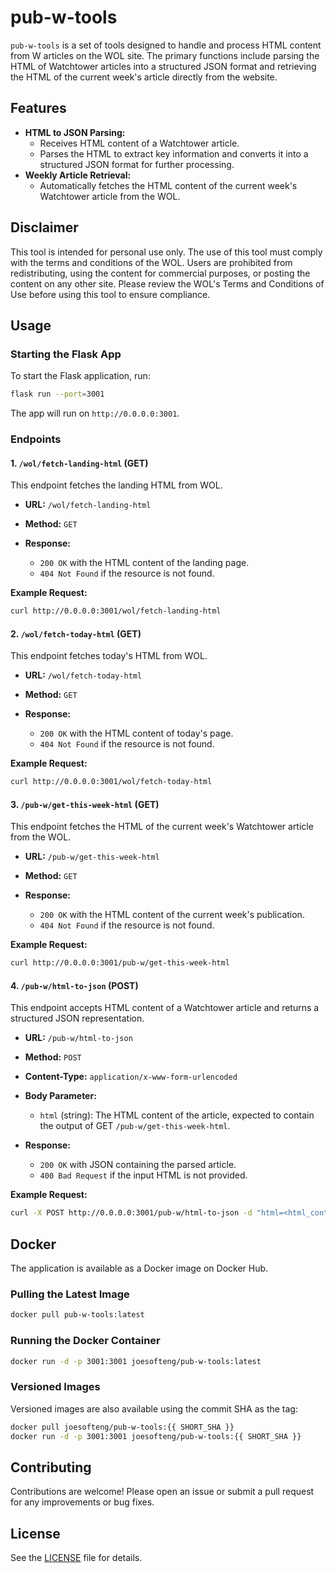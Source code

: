 # pub-w-tools

`pub-w-tools` is a set of tools designed to handle and process HTML content from W articles on the WOL site. The primary
functions include parsing the HTML of Watchtower articles into a structured JSON format and retrieving the HTML of the
current week's article directly from the website.

## Features

- **HTML to JSON Parsing:**
    - Receives HTML content of a Watchtower article.
    - Parses the HTML to extract key information and converts it into a structured JSON format for further processing.
- **Weekly Article Retrieval:**
    - Automatically fetches the HTML content of the current week's Watchtower article from the WOL.

## Disclaimer

This tool is intended for personal use only. The use of this tool must comply with the terms and conditions of the WOL.
Users are prohibited from redistributing, using the content for commercial purposes, or posting the content on any other
site. Please review the WOL's Terms and Conditions of Use before using this tool to ensure compliance.

## Usage

### Starting the Flask App

To start the Flask application, run:

```bash
flask run --port=3001
```

The app will run on `http://0.0.0.0:3001`.

### Endpoints

#### 1. `/wol/fetch-landing-html` (GET)

This endpoint fetches the landing HTML from WOL.

- **URL:** `/wol/fetch-landing-html`
- **Method:** `GET`

- **Response:**
    - `200 OK` with the HTML content of the landing page.
    - `404 Not Found` if the resource is not found.

**Example Request:**

```bash
curl http://0.0.0.0:3001/wol/fetch-landing-html
```

#### 2. `/wol/fetch-today-html` (GET)

This endpoint fetches today's HTML from WOL.

- **URL:** `/wol/fetch-today-html`
- **Method:** `GET`

- **Response:**
    - `200 OK` with the HTML content of today's page.
    - `404 Not Found` if the resource is not found.

**Example Request:**

```bash
curl http://0.0.0.0:3001/wol/fetch-today-html
```

#### 3. `/pub-w/get-this-week-html` (GET)

This endpoint fetches the HTML of the current week's Watchtower article from the WOL.

- **URL:** `/pub-w/get-this-week-html`
- **Method:** `GET`

- **Response:**
    - `200 OK` with the HTML content of the current week's publication.
    - `404 Not Found` if the resource is not found.

**Example Request:**

```bash
curl http://0.0.0.0:3001/pub-w/get-this-week-html
```

#### 4. `/pub-w/html-to-json` (POST)

This endpoint accepts HTML content of a Watchtower article and returns a structured JSON representation.

- **URL:** `/pub-w/html-to-json`
- **Method:** `POST`
- **Content-Type:** `application/x-www-form-urlencoded`
- **Body Parameter:**
    - `html` (string): The HTML content of the article, expected to contain the output of GET `/pub-w/get-this-week-html`.

- **Response:**
    - `200 OK` with JSON containing the parsed article.
    - `400 Bad Request` if the input HTML is not provided.

**Example Request:**

```bash
curl -X POST http://0.0.0.0:3001/pub-w/html-to-json -d "html=<html_content>"
```

## Docker

The application is available as a Docker image on Docker Hub.

### Pulling the Latest Image

```bash
docker pull pub-w-tools:latest
```

### Running the Docker Container

```bash
docker run -d -p 3001:3001 joesofteng/pub-w-tools:latest
```

### Versioned Images

Versioned images are also available using the commit SHA as the tag:

```bash
docker pull joesofteng/pub-w-tools:{{ SHORT_SHA }}
docker run -d -p 3001:3001 joesofteng/pub-w-tools:{{ SHORT_SHA }}
```

## Contributing

Contributions are welcome! Please open an issue or submit a pull request for any improvements or bug fixes.

## License

See the [LICENSE](./LICENSE) file for details.
